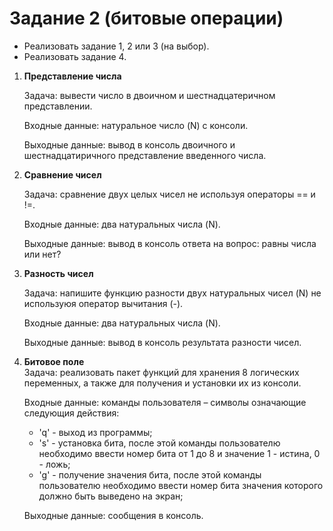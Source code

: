 # Задание 2 (битовые операции)

* Реализовать задание 1, 2 или 3 (на выбор).
* Реализовать задание 4.

1. **Представление числа**

    Задача: вывести число в двоичном и шестнадцатеричном представлении.

    Входные данные: натуральное число (N) с консоли.
  
    Выходные данные: вывод в консоль двоичного и шестнадцатиричного представление введенного числа.  

2. **Сравнение чисел**  

    Задача: сравнение двух целых чисел не используя операторы == и !=.

    Входные данные: два натуральных числа (N).

    Выходные данные: вывод в консоль ответа на вопрос: равны числа или нет?

3. **Разность чисел**

    Задача: напишите функцию разности двух натуральных чисел (N) не используюя оператор вычитания (-).

    Входные данные: два натуральных числа (N).

    Выходные данные: вывод в консоль результата разности чисел.

4. **Битовое поле**  
    Задача: реализовать пакет функций для хранения 8 логических переменных, а также для получения и установки их из консоли.

    Входные данные: команды пользователя – символы означающие следующия действия:
    * 'q' - выход из программы;
    * 's' - установка бита, после этой команды пользователю необходимо ввести номер бита от 1 до 8 и значение 1 - истина, 0 - ложь;
    * 'g' - получение значения бита, после этой команды пользователю необходимо ввести номер бита значения которого должно быть выведено на экран;

    Выходные данные: сообщения в консоль.

